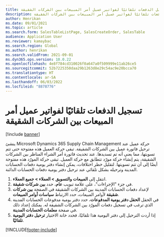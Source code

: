 ```yaml
---
title: تسجيل الدفعات تلقائيًا لفواتير عميل أمر المبيعات بين الشركات الشقيقة
description: يشرح هذا المقال كيفية تسجيل الدفعات تلقائيًا لفواتير عميل أمر المبيعات بين الشركات الشقيقة
author: Henrikan
ms.date: 09/01/2021
ms.topic: article
ms.search.form: SalesTableListPage, SalesCreateOrder, SalesTable
audience: Application User
ms.reviewer: kamaybac
ms.search.region: Global
ms.author: henrikan
ms.search.validFrom: 2021-09-01
ms.dyn365.ops.version: 10.0.22
ms.openlocfilehash: 4e8f784cd310026f0a647a0f509999e11ab26ce5
ms.sourcegitcommit: 52b7225350daa29b1263d8e29c54ac9e20bcca70
ms.translationtype: HT
ms.contentlocale: ar-SA
ms.lasthandoff: 06/03/2022
ms.locfileid: "8878776"
---
```

# <a name="register-payments-automatically-for-intercompany-customer-invoices"></a>تسجيل الدفعات تلقائيًا لفواتير عميل أمر المبيعات بين الشركات الشقيقة

[!include [banner](../../includes/banner.md)]

ينشئ Microsoft Dynamics 365 Supply Chain Management حركة عميل عند ترحيل فاتورة عميل بين الشركات الشقيقة. تبقى حركة العميل هذه مفتوحة حتى تتم تسويتها، مما يعني أنه تم تسديدها. عند تحديث فاتورة أمر الشراء المناظر بين الشركات الشقيقة، يتم إنشاء حركة مورّد تتطابق مع حركة العميل. تبقى حركة المورّد هذه مفتوحة أيضًا إلى أن تتم تسويتها. لتقليل خطر اختلافات، يمكن إنشاء دفتر يومية دفعات الحسابات المدينة وترحيله بشكل تلقائي عند ترحيل دفتر يومية دفعات الحسابات الدائنة.

1. انتقل إلى **المبيعات والتسويق \> العملاء \> جميع العملاء‬**.
1. في جزء "الإجراءات"، على علامة تبويب **عام**، حدد **بين شركات شقيقة**.
1. لإعداد دفعات الحسابات المدينة بين الشركات الشقيقة في الصفحة **بين شركات شقيقة** لأوامر المبيعات، حدد الارتباط **سياسات أوامر المبيعات**.
1. في الحقل **الحقل دفتر يومية المدفوعات**، حدد دفتر يومية مدفوعات الحسابات المدينة الذي ترغب في تسجيل دفعات المورّد بين الشركات الشقيقة له. يمكنك إعداد ذلك في صفحة **معلمات الحسابات المدينة**.
1. إذا أردت الترحيل إلى دفتر اليومية هذا تلقائيًا، فحدد خانة الاختيار **ترحيل دفتر اليومية تلقائيًا**.

[!INCLUDE[footer-include](../../includes/footer-banner.md)]
